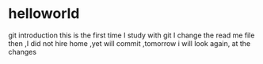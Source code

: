 # helloworld
git introduction
this is the first time I study with git
I change the read me file
then ,I did not hire home ,yet will commit ,tomorrow i will look again, at the changes 
